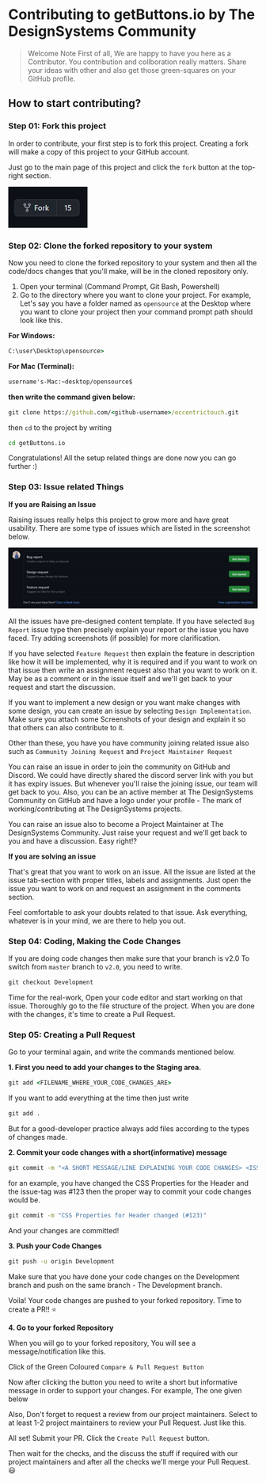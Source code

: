# Contributing to getButtons.io by The DesignSystems Community

> Welcome Note
First of all, We are happy to have you here as a Contributor. You contribution and collboration really matters. Share your ideas with other and also get those green-squares on your GitHub profile.


## How to start contributing?

### Step 01: Fork this project
In order to contribute, your first step is to fork this project. Creating a fork will make a copy of this project to your GitHub account.

Just go to the main page of this project and click the `fork` button at the top-right section.

![Fork Demo Screenshot](src/asset/screenshoots/fork.jpg)

### Step 02: Clone the forked repository to your system
Now you need to clone the forked repository to your system and then all the code/docs changes that you'll make, will be in the cloned repository only.

1. Open your terminal (Command Prompt, Git Bash, Powershell)
2. Go to the directory where you want to clone your project. For example, Let's say you have a folder named as `opensource` at the Desktop where you want to clone your project then your command prompt path should look like this.

**For Windows:**
```cmd
C:\user\Desktop\opensource>
```

**For Mac (Terminal):**
```cmd
username's-Mac:~desktop/opensource$
```

**then write the command given below:**
```cmd
git clone https://github.com/<github-username>/eccentrictouch.git
```

then `cd` to the project by writing
```cmd
cd getButtons.io
```

Congratulations! All the setup related things are done now you can go further :)

### Step 03: Issue related Things


**If you are Raising an Issue**

Raising issues really helps this project to grow more and have great usability. There are some type of issues which are listed in the screenshot below.

![Issue Template Demo Screenshot](src/asset/screenshoots/issues.jpg)

All the issues have pre-designed content template. If you have selected `Bug Report` issue type then precisely explain your report or the issue you have faced. Try adding screenshots (if possible) for more clarification. 

If you have selected `Feature Request` then explain the feature in description like how it will be implemented, why it is required and if you want to work on that issue then write an assignment request also that you want to work on it. May be as a comment or in the issue itself and we'll get back to your request and start the discussion.

If you want to implement a new design or you want make changes with some design, you can create an issue by selecting `Design Implementation`. Make sure you attach some Screenshots of your design and explain it so that others can also contribute to it.


Other than these, you have you have community joining related issue also such as `Community Joining Request` and `Project Maintainer Request`

You can raise an issue in order to join the community on GitHub and Discord. We could have directly shared the discord server link with you but it has expiry issues. But whenever you'll raise the joining issue, our team will get back to you. Also, you can be an active member at The DesignSystems Community on GitHub and have a logo under your profile - The mark of working/contributing at The DesignSystems projects.

You can raise an issue also to become a Project Maintainer at The DesignSystems Community. Just raise your request and we'll get back to you and have a discussion. Easy right!?

**If you are solving an issue**

That's great that you want to work on an issue. All the issue are listed at the issue tab-section with proper titles, labels and assignments. Just open the issue you want to work on and request an assignment in the comments section.

Feel comfortable to ask your doubts related to that issue. Ask everything, whatever is in your mind, we are there to help you out.

### Step 04: Coding, Making the Code Changes

If you are doing code changes then make sure that your branch is v2.0
To switch from `master` branch to `v2.0`, you need to write.

```cmd
git checkout Development
```

Time for the real-work, Open your code editor and start working on that issue. Thoroughly go to the file structure of the project. When you are done with the changes, it's time to create a Pull Request.

### Step 05: Creating a Pull Request 

Go to your terminal again, and write the commands mentioned below.

**1. First you need to add your changes to the Staging area.**

```cmd
git add <FILENAME_WHERE_YOUR_CODE_CHANGES_ARE>
```

If you want to add everything at the time then just write
```cmd
git add .
```

But for a good-developer practice always add files according to the types of changes made.

**2. Commit your code changes with a short(informative) message**

```cmd
git commit -m "<A SHORT MESSAGE/LINE EXPLAINING YOUR CODE CHANGES> <ISSUE_TAG_IF_POSSIBLE>"
```

for an example, you have changed the CSS Properties for the Header and the issue-tag was #123 then the proper way to commit your code changes would be.

```cmd
git commit -m "CSS Properties for Header changed (#123)"
```

And your changes are committed!

**3. Push your Code Changes**

```cmd
git push -u origin Development
```
Make sure that you have done your code changes on the Development branch and push on the same branch - The Development branch.

Voila! Your code changes are pushed to your forked repository.
Time to create a PR!! :star:

**4. Go to your forked Repository**

When you will go to your forked repository, You will see a message/notification like this.


Click of the Green Coloured `Compare & Pull Request Button`

Now after clicking the button you need to write a short but informative message in order to support your changes. For example, The one given below


Also, Don't forget to request a review from our project maintainers. Select to at least 1-2 project maintainers to review your Pull Request. Just like this.



All set! Submit your PR. Click the `Create Pull Request` button.



Then wait for the checks, and the discuss the stuff if required with our project maintainers and after all the checks we'll merge your Pull Request. :smiley:

